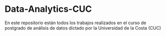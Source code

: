 # Data-Analytics-CUC
En este repositorio están todos los trabajos realizados en el curso de postgrado de análisis de datos dictado por la Universidad de la Costa (CUC) 
